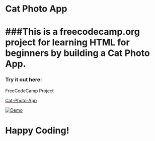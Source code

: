 <h1>Cat Photo App<h1>
###This is a freecodecamp.org project for learning HTML for beginners by building a Cat Photo App.
<h3>Try it out here:</h3>
  <p>FreeCodeCamp Project</p>
<a href="https://www.freecodecamp.org/learn/2022/responsive-web-design/#learn-html-by-building-a-cat-photo-app">Cat-Photo-App</a>
  
[![Demo](https://github.com/Mercy30-eng/Web-Development/assets/85012190/171ce92d-24b7-48ff-af61-fd3703f3ef4a)](https://github.com/Mercy30-eng/Web-Development/assets/85012190/c50141e1-f412-482a-b9eb-bbe6720c5f24)

Happy Coding!
===============================================================
